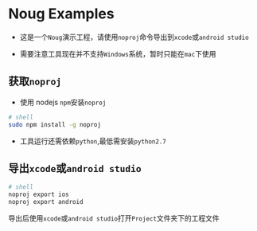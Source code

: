 Noug Examples
===============

* 这是一个`Noug`演示工程，请使用`noproj`命令导出到`xcode`或`android studio`

* 需要注意工具现在并不支持`Windows`系统，暂时只能在`mac`下使用

## 获取`noproj`

* 使用 nodejs `npm`安装`noproj`


```sh
# shell
sudo npm install -g noproj

```

* 工具运行还需依赖`python`,最低需安装`python2.7`

## 导出`xcode`或`android studio`

```sh
# shell
noproj export ios
noproj export android
```

导出后使用`xcode`或`android studio`打开`Project`文件夹下的工程文件

